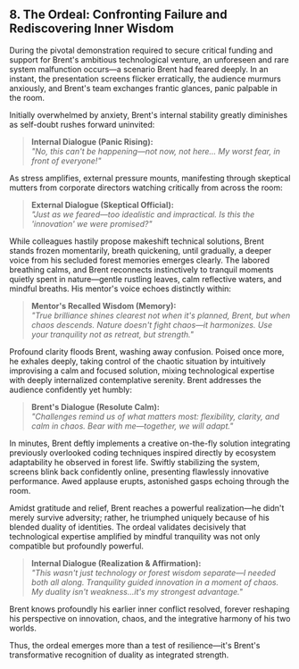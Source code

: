 ## 8. The Ordeal: Confronting Failure and Rediscovering Inner Wisdom

During the pivotal demonstration required to secure critical funding and support for Brent's ambitious technological venture, an unforeseen and rare system malfunction occurs—a scenario Brent had feared deeply. In an instant, the presentation screens flicker erratically, the audience murmurs anxiously, and Brent's team exchanges frantic glances, panic palpable in the room.

Initially overwhelmed by anxiety, Brent's internal stability greatly diminishes as self-doubt rushes forward uninvited:

> **Internal Dialogue (Panic Rising):**  
> *"No, this can't be happening—not now, not here… My worst fear, in front of everyone!"*

As stress amplifies, external pressure mounts, manifesting through skeptical mutters from corporate directors watching critically from across the room:

> **External Dialogue (Skeptical Official):**  
> *"Just as we feared—too idealistic and impractical. Is this the 'innovation' we were promised?"*

While colleagues hastily propose makeshift technical solutions, Brent stands frozen momentarily, breath quickening, until gradually, a deeper voice from his secluded forest memories emerges clearly. The labored breathing calms, and Brent reconnects instinctively to tranquil moments quietly spent in nature—gentle rustling leaves, calm reflective waters, and mindful breaths. His mentor's voice echoes distinctly within:

> **Mentor's Recalled Wisdom (Memory):**  
> *"True brilliance shines clearest not when it's planned, Brent, but when chaos descends. Nature doesn't fight chaos—it harmonizes. Use your tranquility not as retreat, but strength."*

Profound clarity floods Brent, washing away confusion. Poised once more, he exhales deeply, taking control of the chaotic situation by intuitively improvising a calm and focused solution, mixing technological expertise with deeply internalized contemplative serenity. Brent addresses the audience confidently yet humbly:

> **Brent's Dialogue (Resolute Calm):**  
> *"Challenges remind us of what matters most: flexibility, clarity, and calm in chaos. Bear with me—together, we will adapt."*

In minutes, Brent deftly implements a creative on-the-fly solution integrating previously overlooked coding techniques inspired directly by ecosystem adaptability he observed in forest life. Swiftly stabilizing the system, screens blink back confidently online, presenting flawlessly innovative performance. Awed applause erupts, astonished gasps echoing through the room.

Amidst gratitude and relief, Brent reaches a powerful realization—he didn't merely survive adversity; rather, he triumphed uniquely because of his blended duality of identities. The ordeal validates decisively that technological expertise amplified by mindful tranquility was not only compatible but profoundly powerful.

> **Internal Dialogue (Realization & Affirmation):**  
> *"This wasn't just technology or forest wisdom separate—I needed both all along. Tranquility guided innovation in a moment of chaos. My duality isn't weakness…it's my strongest advantage."*

Brent knows profoundly his earlier inner conflict resolved, forever reshaping his perspective on innovation, chaos, and the integrative harmony of his two worlds. 

Thus, the ordeal emerges more than a test of resilience—it's Brent's transformative recognition of duality as integrated strength.

